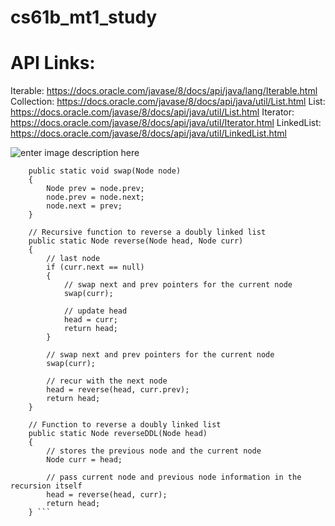 # cs61b_mt1_study

# API Links:


Iterable: https://docs.oracle.com/javase/8/docs/api/java/lang/Iterable.html
Collection: https://docs.oracle.com/javase/8/docs/api/java/util/List.html
List: https://docs.oracle.com/javase/8/docs/api/java/util/List.html
Iterator: https://docs.oracle.com/javase/8/docs/api/java/util/Iterator.html
LinkedList: https://docs.oracle.com/javase/8/docs/api/java/util/LinkedList.html

![enter image description here](https://3.bp.blogspot.com/-C1o1u8il4J8/XGGvQJlvA1I/AAAAAAAACs8/MCU7ydkwW0oF63BNiVA62OkWtHwIGk0SACLcBGAs/s1600/Screenshot+%2528286%2529.png)

``` // Function to swap next and prev pointers of the given node
	public static void swap(Node node)
	{
		Node prev = node.prev;
		node.prev = node.next;
		node.next = prev;
	}

	// Recursive function to reverse a doubly linked list
	public static Node reverse(Node head, Node curr)
	{
		// last node
		if (curr.next == null)
		{
			// swap next and prev pointers for the current node
			swap(curr);

			// update head
			head = curr;
			return head;
		}

		// swap next and prev pointers for the current node
		swap(curr);

		// recur with the next node
		head = reverse(head, curr.prev);
		return head;
	}

	// Function to reverse a doubly linked list
	public static Node reverseDDL(Node head)
	{
		// stores the previous node and the current node
		Node curr = head;

		// pass current node and previous node information in the recursion itself
		head = reverse(head, curr);
		return head;
	} ```
